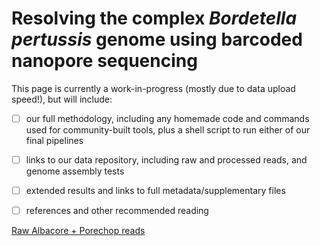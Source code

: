 # Resolving the complex *Bordetella pertussis* genome using barcoded nanopore sequencing

This page is currently a work-in-progress (mostly due to data upload speed!), but will include:
- [ ] our full methodology, including any homemade code and commands used for community-built tools, plus a shell script to run either of our final pipelines
- [ ] links to our data repository, including raw and processed reads, and genome assembly tests
- [ ] extended results and links to full metadata/supplementary files
- [ ] references and other recommended reading


[Raw Albacore + Porechop reads](https://figshare.com/s/4a2a376c8d4d130b3ecb)
